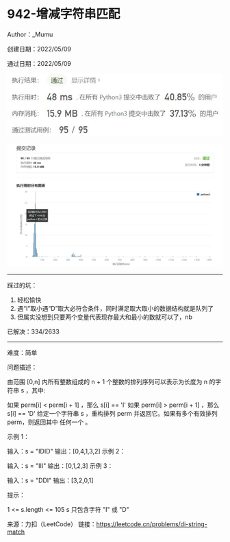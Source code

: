 # 942-增减字符串匹配

Author：_Mumu

创建日期：2022/05/09

通过日期：2022/05/09

![](./通过截图2.jpg)

![](./通过截图1.jpg)

*****

踩过的坑：

1. 轻松愉快
1. 遇“I”取小遇“D”取大必符合条件，同时满足取大取小的数据结构就是队列了
1. 但属实没想到只要两个变量代表现存最大和最小的数就可以了，nb

已解决：334/2633

*****

难度：简单

问题描述：

由范围 [0,n] 内所有整数组成的 n + 1 个整数的排列序列可以表示为长度为 n 的字符串 s ，其中:

如果 perm[i] < perm[i + 1] ，那么 s[i] == 'I' 
如果 perm[i] > perm[i + 1] ，那么 s[i] == 'D' 
给定一个字符串 s ，重构排列 perm 并返回它。如果有多个有效排列perm，则返回其中 任何一个 。

 

示例 1：

输入：s = "IDID"
输出：[0,4,1,3,2]
示例 2：

输入：s = "III"
输出：[0,1,2,3]
示例 3：

输入：s = "DDI"
输出：[3,2,0,1]


提示：

1 <= s.length <= 105
s 只包含字符 "I" 或 "D"

来源：力扣（LeetCode）
链接：https://leetcode.cn/problems/di-string-match